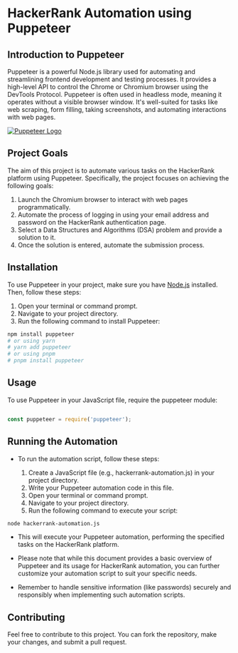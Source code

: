 # HackerRank Automation using Puppeteer

## Introduction to Puppeteer

Puppeteer is a powerful Node.js library used for automating and streamlining frontend development and testing processes. It provides a high-level API to control the Chrome or Chromium browser using the DevTools Protocol. Puppeteer is often used in headless mode, meaning it operates without a visible browser window. It's well-suited for tasks like web scraping, form filling, taking screenshots, and automating interactions with web pages.

[![Puppeteer Logo](https://user-images.githubusercontent.com/10379601/29446482-04f7036a-841f-11e7-9872-91d1fc2ea683.png)](https://pptr.dev/)

## Project Goals

The aim of this project is to automate various tasks on the HackerRank platform using Puppeteer. Specifically, the project focuses on achieving the following goals:

1. Launch the Chromium browser to interact with web pages programmatically.
2. Automate the process of logging in using your email address and password on the HackerRank authentication page.
3. Select a Data Structures and Algorithms (DSA) problem and provide a solution to it.
4. Once the solution is entered, automate the submission process.

## Installation

To use Puppeteer in your project, make sure you have [Node.js](https://nodejs.org/) installed. Then, follow these steps:

1. Open your terminal or command prompt.
2. Navigate to your project directory.
3. Run the following command to install Puppeteer:

```sh
npm install puppeteer
# or using yarn
# yarn add puppeteer
# or using pnpm
# pnpm install puppeteer

```

## Usage
To use Puppeteer in your JavaScript file, require the puppeteer module:

```js

const puppeteer = require('puppeteer');

``` 

## Running the Automation
 - To run the automation script, follow these steps:

   1. Create a JavaScript file (e.g., hackerrank-automation.js) in your project directory.
   2. Write your Puppeteer automation code in this file.
   3. Open your terminal or command prompt.
   4. Navigate to your project directory.
   5. Run the following command to execute your script:

```sh   
node hackerrank-automation.js
```

 - This will execute your Puppeteer automation, performing the specified tasks on the HackerRank platform.

 - Please note that while this document provides a basic overview of Puppeteer and its usage for HackerRank automation, you can further customize your automation script to suit your specific needs.

 - Remember to handle sensitive information (like passwords) securely and responsibly when implementing such automation scripts.

 ## Contributing
  
   Feel free to contribute to this project. You can fork the repository, make your changes, and submit a pull request. 
   